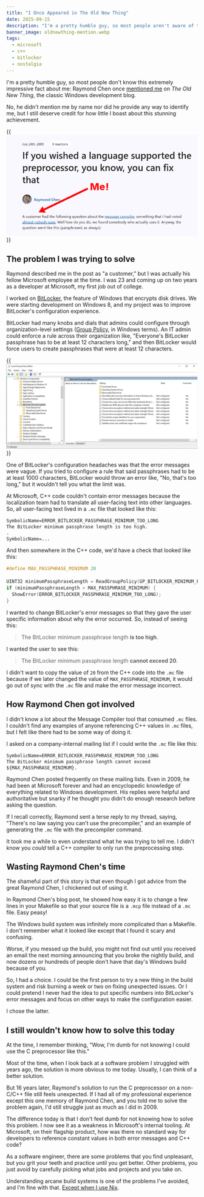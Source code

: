 ```yaml
---
title: "I Once Appeared in The Old New Thing"
date: 2025-09-15
description: "I'm a pretty humble guy, so most people aren't aware of this extremely impressive fact about me: Raymond Chen once mentioned me on his classic Windows blog, The Old New Thing."
banner_image: oldnewthing-mention.webp
tags:
  - microsoft
  - c++
  - bitlocker
  - nostalgia
---
```


I'm a pretty humble guy, so most people don't know this extremely impressive fact about me: Raymond Chen once [mentioned me](https://devblogs.microsoft.com/oldnewthing/20090724-00/?p=17373) on _The Old New Thing_, the classic Windows development blog.

No, he didn't mention me by name nor did he provide any way to identify me, but I still deserve credit for how little I boast about this stunning achievement.

{{<img src="oldnewthing-mention.webp" max-width="600px" caption="In 2009, Raymond Chen [mentioned me](https://devblogs.microsoft.com/oldnewthing/20090724-00/?p=17373) in an issue of *The Old New Thing*.">}}

## The problem I was trying to solve

Raymond described me in the post as "a customer," but I was actually his fellow Microsoft employee at the time. I was 23 and coming up on two years as a developer at Microsoft, my first job out of college.

I worked on [BitLocker](https://en.wikipedia.org/wiki/BitLocker), the feature of Windows that encrypts disk drives. We were starting development on Windows 8, and my project was to improve BitLocker's configuration experience.

BitLocker had many knobs and dials that admins could configure through organization-level settings ([Group Policy](https://en.wikipedia.org/wiki/Group_Policy), in Windows terms). An IT admin could enforce a rule across their organization like, "Everyone's BitLocker passphrase has to be at least 12 characters long," and then BitLocker would force users to create passphrases that were at least 12 characters.

{{<img src="bitlocker-group-policy.webp" max-width="800px" caption="BitLocker's configuration options, viewed through the Window Group Policy editor">}}

One of BitLocker's configuration headaches was that the error messages were vague. If you tried to configure a rule that said passphrases had to be at least 1000 characters, BitLocker would throw an error like, "No, that's too long," but it wouldn't tell you what the limit was.

At Microsoft, C++ code couldn't contain error messages because the localization team had to translate all user-facing text into other languages. So, all user-facing text lived in a `.mc` file that looked like this:

```text
SymbolicName=ERROR_BITLOCKER_PASSPHRASE_MINIMUM_TOO_LONG
The BitLocker minimum passphrase length is too high.
.
SymbolicName=...
```

And then somewhere in the C++ code, we'd have a check that looked like this:

```c++
#define MAX_PASSPHRASE_MINIMUM 20

UINT32 minimumPassphraseLength = ReadGroupPolicy(GP_BITLOCKER_MINIMUM_PASSPHRASE_LENGTH);
if (minimumPassphraseLength > MAX_PASSPHRASE_MINIMUM) {
  ShowError(ERROR_BITLOCKER_PASSPHRASE_MINIMUM_TOO_LONG);
}
```

I wanted to change BitLocker's error messages so that they gave the user specific information about why the error occurred. So, instead of seeing this:

> The BitLocker minimum passphrase length **is too high**.

I wanted the user to see this:

> The BitLocker minimum passphrase length **cannot exceed 20**.

I didn't want to copy the value of `20` from the C++ code into the `.mc` file because if we later changed the value of `MAX_PASSPHRASE_MINIMUM`, it would go out of sync with the `.mc` file and make the error message incorrect.

## How Raymond Chen got involved

I didn't know a lot about the Message Compiler tool that consumed `.mc` files. I couldn't find any examples of anyone referencing C++ values in `.mc` files, but I felt like there had to be some way of doing it.

I asked on a company-internal mailing list if I could write the `.mc` file like this:

```text
SymbolicName=ERROR_BITLOCKER_PASSPHRASE_MINIMUM_TOO_LONG
The BitLocker minimum passphrase length cannot exceed ${MAX_PASSPHRASE_MINIMUM}.
```

Raymond Chen posted frequently on these mailing lists. Even in 2009, he had been at Microsoft forever and had an encyclopedic knowledge of everything related to Windows development. His replies were helpful and authoritative but snarky if he thought you didn't do enough research before asking the question.

If I recall correctly, Raymond sent a terse reply to my thread, saying, "There's no law saying you can't use the precompiler," and an example of generating the `.mc` file with the precompiler command.

It took me a while to even understand what he was trying to tell me. I didn't know you _could_ tell a C++ compiler to only run the preprocessing step.

## Wasting Raymond Chen's time

The shameful part of this story is that even though I got advice from the great Raymond Chen, I chickened out of using it.

In Raymond Chen's blog post, he showed how easy it is to change a few lines in your Makefile so that your source file is a `.mcp` file instead of a `.mc` file. Easy peasy!

The Windows build system was infinitely more complicated than a Makefile. I don't remember what it looked like except that I found it scary and confusing.

Worse, if you messed up the build, you might not find out until you received an email the next morning announcing that you broke the nightly build, and now dozens or hundreds of people don't have that day's Windows build because of you.

So, I had a choice. I could be the first person to try a new thing in the build system and risk burning a week or two on fixing unexpected issues. Or I could pretend I never had the idea to put specific numbers into BitLocker's error messages and focus on other ways to make the configuration easier.

I chose the latter.

## I still wouldn't know how to solve this today

At the time, I remember thinking, "Wow, I'm dumb for not knowing I could use the C preprocessor like this."

Most of the time, when I look back at a software problem I struggled with years ago, the solution is more obvious to me today. Usually, I can think of a better solution.

But 16 years later, Raymond's solution to run the C preprocessor on a non-C/C++ file still feels unexpected. If I had all of my professional experience except this one memory of Raymond Chen, and you told me to solve the problem again, I'd still struggle just as much as I did in 2009.

The difference today is that I don't feel dumb for not knowing how to solve this problem. I now see it as a weakness in Microsoft's internal tooling. At Microsoft, on their flagship product, how was there no standard way for developers to reference constant values in both error messages and C++ code?

As a software engineer, there are some problems that you find unpleasant, but you grit your teeth and practice until you get better. Other problems, you just avoid by carefully picking what jobs and projects and you take on.

Understanding arcane build systems is one of the problems I've avoided, and I'm fine with that. [Except when I use Nix](/solo-developer-year-7/#nix).
